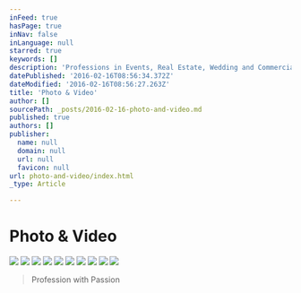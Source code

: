 ```yaml
---
inFeed: true
hasPage: true
inNav: false
inLanguage: null
starred: true
keywords: []
description: 'Professions in Events, Real Estate, Wedding and Commercial photos and video production'
datePublished: '2016-02-16T08:56:34.372Z'
dateModified: '2016-02-16T08:56:27.263Z'
title: 'Photo & Video'
author: []
sourcePath: _posts/2016-02-16-photo-and-video.md
published: true
authors: []
publisher:
  name: null
  domain: null
  url: null
  favicon: null
url: photo-and-video/index.html
_type: Article

---
```

# Photo & Video
![](https://the-grid-user-content.s3-us-west-2.amazonaws.com/80f6f3c7-780d-4749-a424-4c33c9ec92a2.jpg)
![](https://the-grid-user-content.s3-us-west-2.amazonaws.com/97eeed1e-6219-4d68-a59b-7047908b6730.jpg)
![](https://the-grid-user-content.s3-us-west-2.amazonaws.com/93ba7b24-a047-4813-96f2-0bbf0b0d3615.jpg)
![](https://the-grid-user-content.s3-us-west-2.amazonaws.com/3d386e72-6e47-4379-bb54-4314c09367a1.jpg)
![](https://the-grid-user-content.s3-us-west-2.amazonaws.com/8b7153b8-b9a0-4015-a63a-43849d2ceeca.jpg)
![](https://the-grid-user-content.s3-us-west-2.amazonaws.com/7ff29d97-f9e7-4b0b-8d9e-f424835f97df.jpg)
![](https://the-grid-user-content.s3-us-west-2.amazonaws.com/6832e461-56f1-4cce-9a72-244ec5d49642.jpg)
![](https://the-grid-user-content.s3-us-west-2.amazonaws.com/ed9dd433-2505-47a9-88cd-6f56ce0ed034.jpg)
![](https://the-grid-user-content.s3-us-west-2.amazonaws.com/5ea5d266-74f6-4ea4-86aa-f1aab5723c62.jpg)
![](https://the-grid-user-content.s3-us-west-2.amazonaws.com/74091cd7-dcdc-4fa5-9658-ed6724167d9b.jpg)

> Profession with Passion